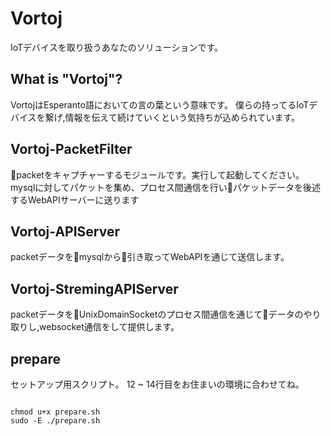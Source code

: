 # Vortoj
IoTデバイスを取り扱うあなたのソリューションです。

## What is "Vortoj"?
VortojはEsperanto語においての言の葉という意味です。
僕らの持ってるIoTデバイスを繋げ,情報を伝えて続けていくという気持ちが込められています。

## Vortoj-PacketFilter
packetをキャプチャーするモジュールです。実行して起動してください。mysqlに対してパケットを集め、プロセス間通信を行いパケットデータを後述するWebAPIサーバーに送ります

## Vortoj-APIServer
packetデータをmysqlから引き取ってWebAPIを通じて送信します。

## Vortoj-StremingAPIServer
packetデータをUnixDomainSocketのプロセス間通信を通じてデータのやり取りし,websocket通信をして提供します。

## prepare
セットアップ用スクリプト。
12 ~ 14行目をお住まいの環境に合わせてね。

```shell

chmod u+x prepare.sh
sudo -E ./prepare.sh
```
